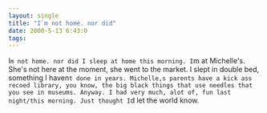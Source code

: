 ```yaml
---
layout: single
title: "I`m not home. nor did"
date: 2000-5-13 6:43:0
tags: 
---
```


I`m not home. nor did I sleep at home this morning. I`m at Michelle's. She's not here at the moment, she went to the market. I slept in double bed, something I haven`t done in years. Michelle,s parents have a kick ass recoed library, you know, the big black things that use needles that you see in museums. Anyway. I had very much, alot of, fun last night/this morning. Just thought I`d let the world know.

